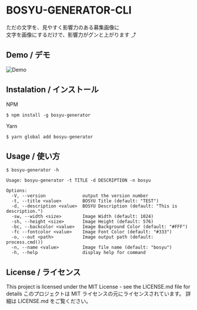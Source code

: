 # BOSYU-GENERATOR-CLI

ただの文字を、見やすく影響力のある募集画像に \
文字を画像にするだけで、影響力がグンと上がります ⤴

## Demo / デモ

![Demo](https://i.imgur.com/57pb66g.gif)

## Instalation / インストール

NPM

```
$ npm install -g bosyu-generator
```

Yarn

```
$ yarn global add bosyu-generator
```

## Usage / 使い方

```
$ bosyu-generator -h

Usage: bosyu-generator -t TITLE -d DESCRIPTION -n bosyu

Options:
  -V, --version              output the version number
  -t, --title <value>        BOSYU Title (default: "TEST")
  -d, --description <value>  BOSYU Description (default: "This is description.")
  -sw, --width <size>        Image Width (default: 1024)
  -sh, --height <size>       Image Height (default: 576)
  -bc, --backcolor <value>   Image Background Color (default: "#FFF")
  -fc --fontcolor <value>    Image Font Color (default: "#333")
  -o, --out <path>           Image output path (default: process.cmd())
  -n, --name <value>         Image file name (default: "bosyu")
  -h, --help                 display help for command
```

## License / ライセンス

This project is licensed under the MIT License - see the LICENSE.md file for details
このプロジェクトは MIT ライセンスの元にライセンスされています。 詳細は LICENSE.md をご覧ください。
